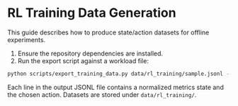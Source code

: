 # RL Training Data Generation

This guide describes how to produce state/action datasets for offline experiments.

1. Ensure the repository dependencies are installed.
2. Run the export script against a workload file:

```bash
python scripts/export_training_data.py data/rl_training/sample.jsonl --steps 500 --workload workload.json
```

Each line in the output JSONL file contains a normalized metrics state and the chosen action. Datasets are stored under `data/rl_training/`.
